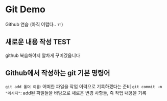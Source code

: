 # Git Demo

Github 연습 (아직 어렵다.. ㅠ)


## 새로운 내용 작성 TEST
github 복습해야지
알차게 꾸미겠읍니다

## Github에서 작성하는 git 기본 명령어
`git add 폴더 이름`: 어떠한 파일을 작업 이력으로 기록하겠다는 준비
`git commit -m "메시지"`: add된 파일들을 바탕으로 새로운 변경 사항들, 즉 작업 내용을 기록
